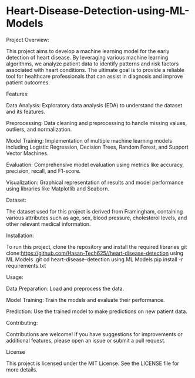 # Heart-Disease-Detection-using-ML-Models
Project Overview:

This project aims to develop a machine learning model for the early detection of heart disease. By leveraging various machine learning algorithms, we analyze patient data to identify patterns and risk factors associated with heart conditions. The ultimate goal is to provide a reliable tool for healthcare professionals that can assist in diagnosis and improve patient outcomes.

Features:

Data Analysis: Exploratory data analysis (EDA) to understand the dataset and its features.

Preprocessing: Data cleaning and preprocessing to handle missing values, outliers, and normalization.

Model Training: Implementation of multiple machine learning models including Logistic Regression, Decision Trees, Random Forest, and Support Vector Machines.

Evaluation: Comprehensive model evaluation using metrics like accuracy, precision, recall, and F1-score.

Visualization: Graphical representation of results and model performance using libraries like Matplotlib and Seaborn.

Dataset:

The dataset used for this project is derived from Framingham, containing various attributes such as age, sex, blood pressure, cholesterol levels, and other relevant medical information.


Installation:

To run this project, clone the repository and install the required libraries
git clone:https://github.com/Hasan-Tech625//heart-disease-detection using ML Models .git
cd heart-disease-detection using ML Models
pip install -r requirements.txt

Usage:

Data Preparation: Load and preprocess the data.

Model Training: Train the models and evaluate their performance.

Prediction: Use the trained model to make predictions on new patient data.

Contributing:

Contributions are welcome! If you have suggestions for improvements or additional features, please open an issue or submit a pull request.

License

This project is licensed under the MIT License. See the LICENSE file for more details.

